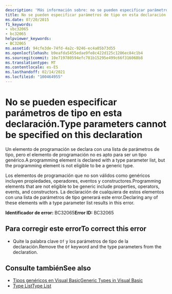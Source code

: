 ```yaml
---
description: 'Más información sobre: no se pueden especificar parámetros de tipo en esta declaración'
title: No se pueden especificar parámetros de tipo en esta declaración.
ms.date: 07/20/2015
f1_keywords:
- vbc32065
- bc32065
helpviewer_keywords:
- BC32065
ms.assetid: 94cfe3de-74fd-4a2c-9246-ec4a05b73d55
ms.openlocfilehash: b9eafda5455edae9fe8c422d125c1206ec84c1b4
ms.sourcegitcommit: 10e719780594efc781b15295e499c66f316068b8
ms.translationtype: MT
ms.contentlocale: es-ES
ms.lasthandoff: 02/14/2021
ms.locfileid: "100464955"
---
```

# <a name="type-parameters-cannot-be-specified-on-this-declaration"></a><span data-ttu-id="8969c-103">No se pueden especificar parámetros de tipo en esta declaración.</span><span class="sxs-lookup"><span data-stu-id="8969c-103">Type parameters cannot be specified on this declaration</span></span>

<span data-ttu-id="8969c-104">Un elemento de programación se declara con una lista de parámetros de tipo, pero el elemento de programación no es apto para ser un tipo genérico.</span><span class="sxs-lookup"><span data-stu-id="8969c-104">A programming element is declared with a type parameter list, but the programming element is not eligible to be a generic type.</span></span>  
  
 <span data-ttu-id="8969c-105">Los elementos de programación que no son válidos como genéricos incluyen propiedades, operadores, eventos y constructores.</span><span class="sxs-lookup"><span data-stu-id="8969c-105">Programming elements that are not eligible to be generic include properties, operators, events, and constructors.</span></span> <span data-ttu-id="8969c-106">La declaración de cualquiera de estos elementos con una lista de parámetros de tipo generará este error.</span><span class="sxs-lookup"><span data-stu-id="8969c-106">Declaring any of these elements with a type parameter list results in this error.</span></span>  
  
 <span data-ttu-id="8969c-107">**Identificador de error:** BC32065</span><span class="sxs-lookup"><span data-stu-id="8969c-107">**Error ID:** BC32065</span></span>  
  
## <a name="to-correct-this-error"></a><span data-ttu-id="8969c-108">Para corregir este error</span><span class="sxs-lookup"><span data-stu-id="8969c-108">To correct this error</span></span>  
  
- <span data-ttu-id="8969c-109">Quite la palabra clave `Of` y los parámetros de tipo de la declaración.</span><span class="sxs-lookup"><span data-stu-id="8969c-109">Remove the `Of` keyword and the type parameters from the declaration.</span></span>  
  
## <a name="see-also"></a><span data-ttu-id="8969c-110">Consulte también</span><span class="sxs-lookup"><span data-stu-id="8969c-110">See also</span></span>

- [<span data-ttu-id="8969c-111">Tipos genéricos en Visual Basic</span><span class="sxs-lookup"><span data-stu-id="8969c-111">Generic Types in Visual Basic</span></span>](../programming-guide/language-features/data-types/generic-types.md)
- [<span data-ttu-id="8969c-112">Type List</span><span class="sxs-lookup"><span data-stu-id="8969c-112">Type List</span></span>](../language-reference/statements/type-list.md)
